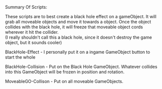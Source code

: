 Summary Of Scripts:

These scripts are to best create a black hole effect on a gameObject. It will grab all moveable objects and move it towards a object.
Once the object collides with the black hole, it will freeze that moveable object cords wherever it hit the collider.  
(I really shouldn't call this a black hole, since it doesn't destroy the game object, but it sounds cooler)

BlackHole-Effect - I personally put it on a ingame GameObject button to start the whole

BlackHole-Collision - Put on the Black Hole GameObject. Whatever collides into this GameObject will be frozen in position and rotation.

MoveableGO-Collison - Put on all moveable GameObjects.

